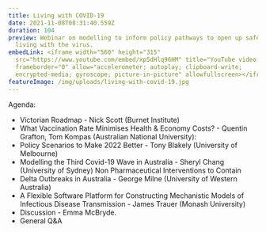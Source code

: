 ```yaml
---
title: Living with COVID-19
date: 2021-11-08T08:31:40.559Z
duration: 104
preview: Webinar on modelling to inform policy pathways to open up safely and
  living with the virus.
embedLink: <iframe width="560" height="315"
  src="https://www.youtube.com/embed/xp5dHlq96HM" title="YouTube video player"
  frameborder="0" allow="accelerometer; autoplay; clipboard-write;
  encrypted-media; gyroscope; picture-in-picture" allowfullscreen></iframe>
featureImage: /img/uploads/living-with-covid-19.jpg
---
```


Agenda:

* Victorian Roadmap - Nick Scott (Burnet Institute)
* What Vaccination Rate Minimises Health & Economy Costs? - Quentin Grafton, Tom Kompas (Australian National University):
* Policy Scenarios to Make 2022 Better - Tony Blakely (University of Melbourne)
* Modelling the Third Covid-19 Wave in Australia - Sheryl Chang (University of Sydney)
Non Pharmaceutical Interventions to Contain
* Delta Outbreaks in Australia - George Milne (University of Western Australia)
* A Flexible Software Platform for Constructing
Mechanistic Models of Infectious Disease Transmission - James Trauer (Monash University)
* Discussion - Emma McBryde.
* General Q&A